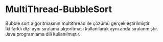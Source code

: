 # MultiThread-BubbleSort
Bubble sort algoritmasının multithread ile çözümü gerçekleştirilmiştir.  
İki farklı dizi aynı sıralama algoritması kullanılarak aynı anda sıralanmıştır.   
Java programlama dili kullanılmıştır. 
